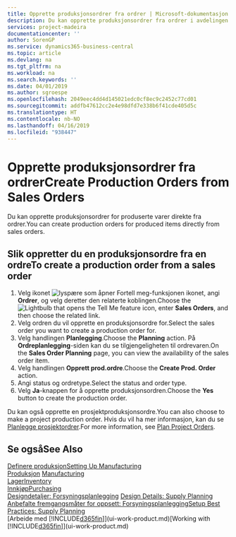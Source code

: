 ```yaml
---
title: Opprette produksjonsordrer fra ordrer | Microsoft-dokumentasjon
description: Du kan opprette produksjonsordrer fra ordrer i avdelingen Salg og markedsføring.
services: project-madeira
documentationcenter: ''
author: SorenGP
ms.service: dynamics365-business-central
ms.topic: article
ms.devlang: na
ms.tgt_pltfrm: na
ms.workload: na
ms.search.keywords: ''
ms.date: 04/01/2019
ms.author: sgroespe
ms.openlocfilehash: 2049eec4dd4d145021edc0cf8ec9c2452c77cd01
ms.sourcegitcommit: addfb47612cc2e4e98dfd7e338b6f41cde405d5c
ms.translationtype: HT
ms.contentlocale: nb-NO
ms.lasthandoff: 04/16/2019
ms.locfileid: "938447"
---
```

# <a name="create-production-orders-from-sales-orders"></a><span data-ttu-id="dd930-103">Opprette produksjonsordrer fra ordrer</span><span class="sxs-lookup"><span data-stu-id="dd930-103">Create Production Orders from Sales Orders</span></span>
<span data-ttu-id="dd930-104">Du kan opprette produksjonsordrer for produserte varer direkte fra ordrer.</span><span class="sxs-lookup"><span data-stu-id="dd930-104">You can create production orders for produced items directly from sales orders.</span></span>  

## <a name="to-create-a-production-order-from-a-sales-order"></a><span data-ttu-id="dd930-105">Slik oppretter du en produksjonsordre fra en ordre</span><span class="sxs-lookup"><span data-stu-id="dd930-105">To create a production order from a sales order</span></span>  

1.  <span data-ttu-id="dd930-106">Velg ikonet ![lyspære som åpner Fortell meg-funksjonen](media/ui-search/search_small.png "Fortell hva du vil gjøre") ikonet, angi **Ordrer**, og velg deretter den relaterte koblingen.</span><span class="sxs-lookup"><span data-stu-id="dd930-106">Choose the ![Lightbulb that opens the Tell Me feature](media/ui-search/search_small.png "Tell me what you want to do") icon, enter **Sales Orders**, and then choose the related link.</span></span>  
2.  <span data-ttu-id="dd930-107">Velg ordren du vil opprette en produksjonsordre for.</span><span class="sxs-lookup"><span data-stu-id="dd930-107">Select the sales order you want to create a production order for.</span></span>  
3.  <span data-ttu-id="dd930-108">Velg handlingen **Planlegging**.</span><span class="sxs-lookup"><span data-stu-id="dd930-108">Choose the **Planning** action.</span></span> <span data-ttu-id="dd930-109">På **Ordreplanlegging**-siden kan du se tilgjengeligheten til ordrevaren.</span><span class="sxs-lookup"><span data-stu-id="dd930-109">On the **Sales Order Planning** page, you can view the availability of the sales order item.</span></span>  
4.  <span data-ttu-id="dd930-110">Velg handlingen **Opprett prod.ordre**.</span><span class="sxs-lookup"><span data-stu-id="dd930-110">Choose the **Create Prod. Order** action.</span></span>  
5.  <span data-ttu-id="dd930-111">Angi status og ordretype.</span><span class="sxs-lookup"><span data-stu-id="dd930-111">Select the status and order type.</span></span>  
6.  <span data-ttu-id="dd930-112">Velg **Ja**-knappen for å opprette produksjonsordren.</span><span class="sxs-lookup"><span data-stu-id="dd930-112">Choose the **Yes** button to create the production order.</span></span>

<span data-ttu-id="dd930-113">Du kan også opprette en prosjektproduksjonsordre.</span><span class="sxs-lookup"><span data-stu-id="dd930-113">You can also choose to make a project production order.</span></span> <span data-ttu-id="dd930-114">Hvis du vil ha mer informasjon, kan du se [Planlegge prosjektordrer](production-how-to-plan-project-orders.md).</span><span class="sxs-lookup"><span data-stu-id="dd930-114">For more information, see [Plan Project Orders](production-how-to-plan-project-orders.md).</span></span>   

## <a name="see-also"></a><span data-ttu-id="dd930-115">Se også</span><span class="sxs-lookup"><span data-stu-id="dd930-115">See Also</span></span>  
[<span data-ttu-id="dd930-116">Definere produksjon</span><span class="sxs-lookup"><span data-stu-id="dd930-116">Setting Up Manufacturing</span></span>](production-configure-production-processes.md)  
<span data-ttu-id="dd930-117">[Produksjon](production-manage-manufacturing.md)  </span><span class="sxs-lookup"><span data-stu-id="dd930-117">[Manufacturing](production-manage-manufacturing.md)  </span></span>  
[<span data-ttu-id="dd930-118">Lager</span><span class="sxs-lookup"><span data-stu-id="dd930-118">Inventory</span></span>](inventory-manage-inventory.md)  
[<span data-ttu-id="dd930-119">Innkjøp</span><span class="sxs-lookup"><span data-stu-id="dd930-119">Purchasing</span></span>](purchasing-manage-purchasing.md)  
<span data-ttu-id="dd930-120">[Designdetaljer: Forsyningsplanlegging](design-details-supply-planning.md) </span><span class="sxs-lookup"><span data-stu-id="dd930-120">[Design Details: Supply Planning](design-details-supply-planning.md) </span></span>  
[<span data-ttu-id="dd930-121">Anbefalte fremgangsmåter for oppsett: Forsyningsplanlegging</span><span class="sxs-lookup"><span data-stu-id="dd930-121">Setup Best Practices: Supply Planning</span></span>](setup-best-practices-supply-planning.md)  
<span data-ttu-id="dd930-122">[Arbeide med [!INCLUDE[d365fin](includes/d365fin_md.md)]](ui-work-product.md)</span><span class="sxs-lookup"><span data-stu-id="dd930-122">[Working with [!INCLUDE[d365fin](includes/d365fin_md.md)]](ui-work-product.md)</span></span>
